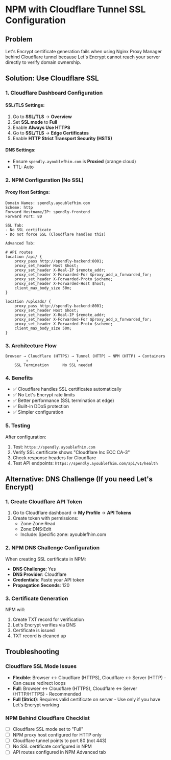 # NPM with Cloudflare Tunnel SSL Configuration

## Problem
Let's Encrypt certificate generation fails when using Nginx Proxy Manager behind Cloudflare tunnel because Let's Encrypt cannot reach your server directly to verify domain ownership.

## Solution: Use Cloudflare SSL

### 1. Cloudflare Dashboard Configuration

#### SSL/TLS Settings:
1. Go to **SSL/TLS** → **Overview**
2. Set **SSL mode** to **Full** 
3. Enable **Always Use HTTPS**
4. Go to **SSL/TLS** → **Edge Certificates**
5. Enable **HTTP Strict Transport Security (HSTS)**

#### DNS Settings:
- Ensure `spendly.ayoublefhim.com` is **Proxied** (orange cloud)
- TTL: Auto

### 2. NPM Configuration (No SSL)

#### Proxy Host Settings:
```
Domain Names: spendly.ayoublefhim.com
Scheme: http
Forward Hostname/IP: spendly-frontend  
Forward Port: 80

SSL Tab: 
- No SSL certificate
- Do not force SSL (Cloudflare handles this)

Advanced Tab:
```
```nginx
# API routes
location /api/ {
    proxy_pass http://spendly-backend:8001;
    proxy_set_header Host $host;
    proxy_set_header X-Real-IP $remote_addr;
    proxy_set_header X-Forwarded-For $proxy_add_x_forwarded_for;
    proxy_set_header X-Forwarded-Proto $scheme;
    proxy_set_header X-Forwarded-Host $host;
    client_max_body_size 50m;
}

location /uploads/ {
    proxy_pass http://spendly-backend:8001;
    proxy_set_header Host $host;
    proxy_set_header X-Real-IP $remote_addr;
    proxy_set_header X-Forwarded-For $proxy_add_x_forwarded_for;
    proxy_set_header X-Forwarded-Proto $scheme;
    client_max_body_size 50m;
}
```

### 3. Architecture Flow
```
Browser → Cloudflare (HTTPS) → Tunnel (HTTP) → NPM (HTTP) → Containers
         ↑                     ↑
    SSL Termination      No SSL needed
```

### 4. Benefits
- ✅ Cloudflare handles SSL certificates automatically
- ✅ No Let's Encrypt rate limits
- ✅ Better performance (SSL termination at edge)
- ✅ Built-in DDoS protection
- ✅ Simpler configuration

### 5. Testing
After configuration:
1. Test: `https://spendly.ayoublefhim.com`
2. Verify SSL certificate shows "Cloudflare Inc ECC CA-3"
3. Check response headers for Cloudflare
4. Test API endpoints: `https://spendly.ayoublefhim.com/api/v1/health`

## Alternative: DNS Challenge (If you need Let's Encrypt)

### 1. Create Cloudflare API Token
1. Go to Cloudflare dashboard → **My Profile** → **API Tokens**
2. Create token with permissions:
   - Zone:Zone:Read
   - Zone:DNS:Edit
   - Include: Specific zone: ayoublefhim.com

### 2. NPM DNS Challenge Configuration
When creating SSL certificate in NPM:
- **DNS Challenge**: Yes
- **DNS Provider**: Cloudflare  
- **Credentials**: Paste your API token
- **Propagation Seconds**: 120

### 3. Certificate Generation
NPM will:
1. Create TXT record for verification
2. Let's Encrypt verifies via DNS
3. Certificate is issued
4. TXT record is cleaned up

## Troubleshooting

### Cloudflare SSL Mode Issues
- **Flexible**: Browser ↔ Cloudflare (HTTPS), Cloudflare ↔ Server (HTTP) - Can cause redirect loops
- **Full**: Browser ↔ Cloudflare (HTTPS), Cloudflare ↔ Server (HTTP/HTTPS) - Recommended
- **Full (Strict)**: Requires valid certificate on server - Use only if you have Let's Encrypt working

### NPM Behind Cloudflare Checklist
- [ ] Cloudflare SSL mode set to "Full"
- [ ] NPM proxy host configured for HTTP only
- [ ] Cloudflare tunnel points to port 80 (not 443)
- [ ] No SSL certificate configured in NPM
- [ ] API routes configured in NPM Advanced tab
